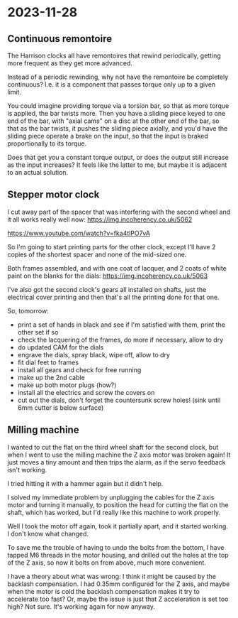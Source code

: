 # 2023-11-28

## Continuous remontoire

The Harrison clocks all have remontoires that rewind periodically, getting more frequent as they get more advanced.

Instead of a periodic rewinding, why not have the remontoire be completely continuous? I.e. it is a component
that passes torque only up to a given limit.

You could imagine providing torque via a torsion bar, so that as more torque is applied, the bar twists more.
Then you have a sliding piece keyed to one end of the bar, with "axial cams" on a disc at the other end of the bar,
so that as the bar twists, it pushes the sliding piece axially, and you'd have the sliding piece operate a brake
on the input, so that the input is braked proportionally to its torque.

Does that get you a constant torque output, or does the output still increase as the input increases? It feels like
the latter to me, but maybe it is adjacent to an actual solution.

## Stepper motor clock

I cut away part of the spacer that was interfering with the second wheel and it all works really well now:
https://img.incoherency.co.uk/5062

https://www.youtube.com/watch?v=fka4tlPO7vA

So I'm going to start printing parts for the other clock, except I'll have 2 copies of the shortest spacer and none
of the mid-sized one.

Both frames assembled, and with one coat of lacquer, and 2 coats of white paint on the blanks for the dials: https://img.incoherency.co.uk/5063

I've also got the second clock's gears all installed on shafts, just the electrical cover printing and then
that's all the printing done for that one.

So, tomorrow:

 * print a set of hands in black and see if I'm satisfied with them, print the other set if so
 * check the lacquering of the frames, do more if necessary, allow to dry
 * do updated CAM for the dials
 * engrave the dials, spray black, wipe off, allow to dry
 * fit dial feet to frames
 * install all gears and check for free running
 * make up the 2nd cable
 * make up both motor plugs (how?)
 * install all the electrics and screw the covers on
 * cut out the dials, don't forget the countersunk screw holes! (sink until 6mm cutter is below surface)

## Milling machine

I wanted to cut the flat on the third wheel shaft for the second clock, but when I went to use the milling
machine the Z axis motor was broken again! It just moves a tiny amount and then trips the alarm, as if the
servo feedback isn't working.

I tried hitting it with a hammer again but it didn't help.

I solved my immediate problem by unplugging the cables for the Z axis motor and turning it manually, to position
the head for cutting the flat on the shaft, which has worked, but I'd really like this machine to work
properly.

Well I took the motor off again, took it partially apart, and it started working. I don't know what changed.

To save me the trouble of having to undo the bolts from the bottom, I have tapped M6 threads in the motor housing,
and drilled out the holes at the top of the Z axis, so now it bolts on from above, much more convenient.

I have a theory about what was wrong: I think it might be caused by the backlash compensation. I had 0.35mm
configured for the Z axis, and maybe when the motor is cold the backlash compensation makes it try to accelerate too
fast? Or, maybe the issue is just that Z acceleration is set too high? Not sure. It's working again for now
anyway.
